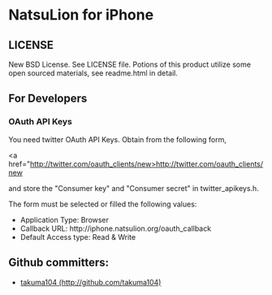 <h1>NatsuLion for iPhone</h1>

<h2>LICENSE</h2>

New BSD License. See LICENSE file. 
Potions of this product utilize some open sourced materials, see readme.html in detail.

<h2>For Developers</h2>

<h3>OAuth API Keys</h3>

You need twitter OAuth API Keys. Obtain from the following form,

<a href="http://twitter.com/oauth_clients/new>http://twitter.com/oauth_clients/new</a>

and store the "Consumer key" and "Consumer secret" in twitter_apikeys.h.

The form must be selected or filled the following values:
<ul>
<li>Application Type: Browser</li>
<li>Callback URL: http://iphone.natsulion.org/oauth_callback</li>
<li>Default Access type: Read & Write</li>
</ul>

<h2>Github committers:</h2>
  <ul>
    <li><a href="http://github.com/takuma104">takuma104 (http://github.com/takuma104)</a></li>
  </ul>
